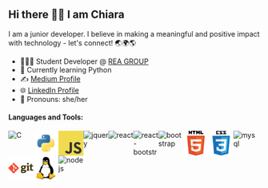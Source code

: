 ## Hi there 👋🏼 I am Chiara 

I am a junior developer. I believe in making a meaningful and positive impact with technology - let's connect! 🌏🌍🌎
- 👩🏻‍💻 Student Developer @ [REA GROUP](https://www.rea-group.com//) 
- 🐍 Currently learning Python 
-  ✍️ <a href="https://medium.com/@chiaracaprasi"> Medium Profile </a>
- 🌐 <a href="https://www.linkedin.com/in/chiara-caprasi/"> LinkedIn Profile </a> 
- 🙂 Pronouns: she/her

#### Languages and Tools:

<a href="https://github.com/chiaracaprasi/holbertonschool-low_level_programming">
  <img align="left" alt="C" width="50px" src="https://cdn.iconscout.com/icon/free/png-512/c-programming-569564.png" />
</a>

<a href="https://github.com/chiaracaprasi/holbertonschool-higher_level_programming">
  <img align="left" alt="Python" width="50px" src="https://raw.githubusercontent.com/github/explore/80688e429a7d4ef2fca1e82350fe8e3517d3494d/topics/python/python.png" />
</a>
<a href="https://github.com/chiaracaprasi">
  <img align="left" alt="JS" width="50px" src="https://raw.githubusercontent.com/github/explore/80688e429a7d4ef2fca1e82350fe8e3517d3494d/topics/javascript/javascript.png" />
</a>
<a href="https://github.com/chiaracaprasi">
  <img align="left" alt="jquery" width="50px" src="https://generic-ui.com/assets/images/platform-logos/jquery.logo.jpg" />
</a>
<a href="https://github.com/chiaracaprasi/holberton-system_engineering-devops">
  <img align="left" alt="react" width="50px" src="https://user-images.githubusercontent.com/91517809/188553162-0ba0654f-7a5c-4044-81d6-7ed336cdc5b9.png" />
</a> 
<a href="https://github.com/chiaracaprasi">
  <a href="https://github.com/chiaracaprasi">
  <img align="left" alt="react-bootstrap" width="50px" height="50px" src="https://user-images.githubusercontent.com/91517809/197426479-ab379c73-c6c7-46e7-b171-1c656e1b78bd.png" />
</a>
<a href="https://github.com/chiaracaprasi">
  <img align="left" alt="bootstrap" width="50px" height="50px" src="https://obscureproblemsandgotchas.com/wp-content/uploads/2018/06/bootstrap-stack-e1530246058846.png" />
  <img align="left" alt="html" width="50px" src="https://raw.githubusercontent.com/github/explore/80688e429a7d4ef2fca1e82350fe8e3517d3494d/topics/html/html.png" />
</a>
<a href="https://github.com/chiaracaprasi">
  <img align="left" alt="css" width="50px" src="https://raw.githubusercontent.com/github/explore/80688e429a7d4ef2fca1e82350fe8e3517d3494d/topics/css/css.png" />
</a>
<a href="https://github.com/chiaracaprasi">
  <img align="left" alt="mysql" width="50px" height="50px" src="https://kinsta.com/fr/wp-content/uploads/sites/4/2019/04/logo-mysql-1.svg" />
</a>
<a href="https://github.com/chiaracaprasi/holbertonschool-zero_day">
  <img align="left" alt="git" width="50px" height="50px" src="https://raw.githubusercontent.com/github/explore/80688e429a7d4ef2fca1e82350fe8e3517d3494d/topics/git/git.png" />
</a>
<a href="https://github.com/chiaracaprasi/holberton-system_engineering-devops">
  <img align="left" alt="linux" width="50px" src="https://raw.githubusercontent.com/github/explore/80688e429a7d4ef2fca1e82350fe8e3517d3494d/topics/linux/linux.png" />
</a>

<a href="https://github.com/chiaracaprasi/holberton-system_engineering-devops">
  <img align="left" alt="nodejs" width="50px" src="https://user-images.githubusercontent.com/91517809/188554003-21e06c53-446e-4138-a891-c24598e149cb.png" />
</a>





<!--
**chiaracaprasi/chiaracaprasi** is a ✨ _special_ ✨ repository because its `README.md` (this file) appears on your GitHub profile.

Here are some ideas to get you started:

- 🔭 I’m currently working on ...
- 🌱 I’m currently learning ...
- 👯 I’m looking to collaborate on ...
- 🤔 I’m looking for help with ...
- 💬 Ask me about ...
- 📫 How to reach me: ...
- 😄 Pronouns: ...
- ⚡ Fun fact: ...



-->

